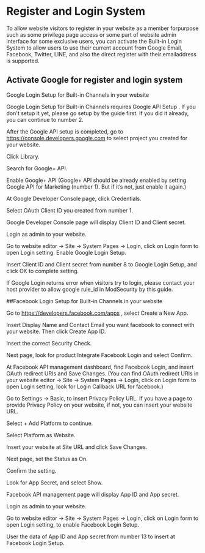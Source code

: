 # Register and Login System

To​ allow​ website​ visitor​s​ to​ register​ in​ your​ website​ as​ a​ member for​ purpose such​ as​ some​ privilege page​ access​ or​ some​ part​ of​ website​ admin​ interface for​ some​ exclusive​ users,​ you can​ activate​ the​ Built-in Login​ System​ to​ allow​ users to​ use​ their​ current​ account​ from​ Google​ Email, Facebook, Twitter, LINE, and​ also​ the​ direct register​ with​ their​ email​ address​ is​ support​ed. 
## Activate Google for register and login system

Google Login Setup for Built-in Channels in your website

Google Login Setup for Built-in Channels requires Google API Setup . If you don't setup it yet, please go setup by the guide first. If you did it already, you can continue to number 2.

After the Google API setup is completed, go to https://console.developers.google.com to select project you created for your website.

Click Library.

Search for Google+ API.

Enable Google+ API (Google+ API should be already enabled by setting Google API for Marketing (number 1). But if it’s not, just enable it again.)

At Google Developer Console page, click Credentials.

Select OAuth Client ID you created from number 1.

Google Developer Console page will display Client ID and Client secret.

Login as admin to your website.

Go to website editor -> Site -> System Pages -> Login, click on Login form to open Login setting. Enable Google Login Setup.

Insert Client ID and Client secret from number 8 to Google Login Setup, and click OK to complete setting.
 

If Google Login returns error when visitors try to login, please contact your host provider to allow google rule_id in ModSecurity by this guide. 

##​Facebook Login Setup for Built-in Channels in your website

Go to https://developers.facebook.com/apps , select Create a New App.

Insert Display Name and Contact Email you want facebook to connect with your website. Then click Create App ID.

Insert the correct Security Check.

Next page, look for product Integrate Facebook Login and select Confirm.

At Facebook API management dashboard, find Facebook Login, and insert OAuth redirect URIs and Save Changes. (You can find OAuth redirect URIs in your website editor -> Site -> System Pages -> Login, click on Login form to open Login setting, look for Login Callback URL for facebook.)

Go to Settings -> Basic, to insert Privacy Policy URL. If you have a page to provide Privacy Policy on your website, if not, you can insert your website URL.

Select + Add Platform to continue.

Select Platform as Website.

Insert your website at Site URL and click Save Changes.

Next page, set the Status as On.

Confirm the setting.

Look for App Secret, and select Show.

Facebook API management page will display App ID and App secret.

Login as admin to your website.

Go to website editor -> Site -> System Pages -> Login, click on Login form to open Login setting, to enable Facebook Login Setup.

User the data of App ID and App secret from number 13 to insert at Facebook Login Setup.
